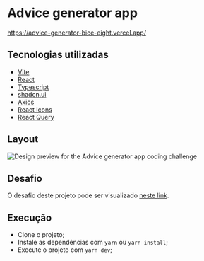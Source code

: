 # Advice generator app
https://advice-generator-bice-eight.vercel.app/

## Tecnologias utilizadas

- [Vite](https://vitejs.dev/)
- [React](https://pt-br.reactjs.org/)
- [Typescript](https://www.typescriptlang.org/)
- [shadcn.ui](https://ui.shadcn.com/)
- [Axios](https://axios-http.com/)
- [React Icons](https://react-icons.github.io/react-icons/)
- [React Query](https://react-query.tanstack.com/)

## Layout

![Design preview for the Advice generator app coding challenge](./.github/desktop-preview.jpg)

## Desafio

O desafio deste projeto pode ser visualizado [neste link](https://www.frontendmentor.io/challenges/advice-generator-app-QdUG-13db).

## Execução

- Clone o projeto;
- Instale as dependências com `yarn` ou `yarn install`;
- Execute o projeto com `yarn dev`;
